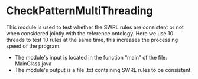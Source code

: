 # CheckPatternMultiThreading

This module is used to test whether the SWRL rules are consistent or not when considered jointly with the reference ontology. Here we use 10 threads to test 10 rules at the same time, this increases the processing speed of the program.

- The module's input is located in the function “main” of the file: MainClass.java
- The module's output is a file .txt containing SWRL rules to be consistent.   
